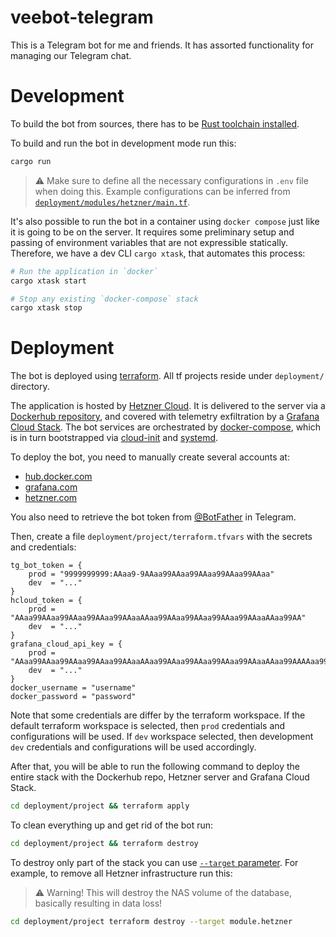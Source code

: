 [rust-toolchain]: https://www.rust-lang.org/tools/install

# veebot-telegram

This is a Telegram bot for me and friends.
It has assorted functionality for managing our Telegram chat.


# Development

To build the bot from sources, there has to be [Rust toolchain installed][rust-toolchain].

To build and run the bot in development mode run this:

```bash
cargo run
```

> ⚠️ Make sure to define all the necessary configurations in `.env` file when doing this. Example configurations can be inferred from [`deployment/modules/hetzner/main.tf`](deployment/modules/hetzner/main.tf).

It's also possible to run the bot in a container using `docker compose` just like it is going to be on the server. It requires some preliminary setup and passing of environment variables that are not expressible statically. Therefore, we have a dev CLI `cargo xtask`, that automates this process:

```bash
# Run the application in `docker`
cargo xtask start

# Stop any existing `docker-compose` stack
cargo xtask stop
```

# Deployment

The bot is deployed using [terraform]. All tf projects reside under `deployment/` directory.

The application is hosted by [Hetzner Cloud][hetzner]. It is delivered to the server via a [Dockerhub repository][dockerhub-repo], and covered with telemetry exfiltration by a [Grafana Cloud Stack][grafana-cloud]. The bot services are orchestrated by [docker-compose], which is in turn bootstrapped via [cloud-init] and [systemd].

To deploy the bot, you need to manually create several accounts at:

- [hub.docker.com](https://hub.docker.com/)
- [grafana.com](https://grafana.com/)
- [hetzner.com](https://www.hetzner.com/)

You also need to retrieve the bot token from [@BotFather] in Telegram.

Then, create a file `deployment/project/terraform.tfvars` with the secrets and credentials:

```hcl
tg_bot_token = {
    prod = "9999999999:AAaa9-9AAaa99AAaa99AAaa99AAaa99AAaa"
    dev  = "..."
}
hcloud_token = {
    prod = "AAaa99AAaa99AAaa99AAaa99AAaaAAaa99AAaa99AAaa99AAaa99AAaaAAaa99AA"
    dev  = "..."
}
grafana_cloud_api_key = {
    prod = "AAaa99AAaa99AAaa99AAaa99AAaaAAaa99AAaa99AAaa99AAaa99AAaaAAaa99AAAAaa99AAaa99AAa99AAAAaa99AAaa99AAa99AAAAaa9="
    dev  = "..."
}
docker_username = "username"
docker_password = "password"
```

Note that some credentials are differ by the terraform workspace. If the default terraform workspace is selected, then `prod` credentials and configurations will be used. If `dev` workspace selected, then development `dev` credentials and configurations will be used accordingly.

After that, you will be able to run the following command to deploy the entire stack with the Dockerhub repo, Hetzner server and Grafana Cloud Stack.

```bash
cd deployment/project && terraform apply
```

To clean everything up and get rid of the bot run:

```bash
cd deployment/project && terraform destroy
```

To destroy only part of the stack you can use [`--target` parameter][tf-targeting]. For example, to remove all Hetzner infrastructure run this:

> ⚠️ Warning! This will destroy the NAS volume of the database, basically resulting in data loss!

```bash
cd deployment/project terraform destroy --target module.hetzner
```

[terraform]: https://www.terraform.io/
[hetzner]: https://www.hetzner.com/
[dockerhub-repo]: https://hub.docker.com/repository/docker/veetaha/veebot-telegram
[grafana-cloud]: https://grafana.com/products/cloud/
[docker-compose]: https://docs.docker.com/compose/
[cloud-init]: https://cloudinit.readthedocs.io/en/latest/
[systemd]: https://www.freedesktop.org/wiki/Software/systemd/
[@BotFather]: https://core.telegram.org/bots
[tf-targeting]: https://www.terraform.io/cli/commands/plan#resource-targeting
